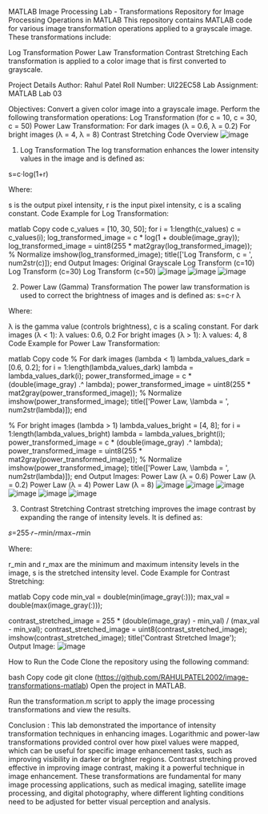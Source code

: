 MATLAB Image Processing Lab - Transformations
Repository for Image Processing Operations in MATLAB
This repository contains MATLAB code for various image transformation operations applied to a grayscale image. These transformations include:

Log Transformation
Power Law Transformation
Contrast Stretching
Each transformation is applied to a color image that is first converted to grayscale.

Project Details
Author: Rahul Patel
Roll Number: UI22EC58
Lab Assignment: MATLAB Lab 03

Objectives:
Convert a given color image into a grayscale image.
Perform the following transformation operations:
Log Transformation (for c = 10, c = 30, c = 50)
Power Law Transformation:
For dark images (λ = 0.6, λ = 0.2)
For bright images (λ = 4, λ = 8)
Contrast Stretching
Code Overview
![image](https://github.com/user-attachments/assets/02ada1d1-20f3-4016-a97f-26b98b2041cf)

1. Log Transformation
The log transformation enhances the lower intensity values in the image and is defined as:

s=c⋅log(1+r)

Where:

s is the output pixel intensity,
r is the input pixel intensity,
c is a scaling constant.
Code Example for Log Transformation:

matlab
Copy code
c_values = [10, 30, 50];
for i = 1:length(c_values)
    c = c_values(i);
    log_transformed_image = c * log(1 + double(image_gray));
    log_transformed_image = uint8(255 * mat2gray(log_transformed_image)); % Normalize
    imshow(log_transformed_image);
    title(['Log Transform, c = ', num2str(c)]);
end
Output Images:
Original Grayscale	Log Transform (c=10)	Log Transform (c=30)	Log Transform (c=50)
![image](https://github.com/user-attachments/assets/96457051-739a-4f23-a121-dd4422f9bbf4)
![image](https://github.com/user-attachments/assets/334987fa-9850-4b6e-a050-db4b7eb9584d)
![image](https://github.com/user-attachments/assets/d8953127-bfa4-491b-af28-8670477a6ddf)


2. Power Law (Gamma) Transformation
The power law transformation is used to correct the brightness of images and is defined as:
s=c⋅r λ
 
Where:

λ is the gamma value (controls brightness),
c is a scaling constant.
For dark images (λ < 1):
λ values: 0.6, 0.2
For bright images (λ > 1):
λ values: 4, 8
Code Example for Power Law Transformation:

matlab
Copy code
% For dark images (lambda < 1)
lambda_values_dark = [0.6, 0.2];
for i = 1:length(lambda_values_dark)
    lambda = lambda_values_dark(i);
    power_transformed_image = c * (double(image_gray) .^ lambda);
    power_transformed_image = uint8(255 * mat2gray(power_transformed_image)); % Normalize
    imshow(power_transformed_image);
    title(['Power Law, \lambda = ', num2str(lambda)]);
end

% For bright images (lambda > 1)
lambda_values_bright = [4, 8];
for i = 1:length(lambda_values_bright)
    lambda = lambda_values_bright(i);
    power_transformed_image = c * (double(image_gray) .^ lambda);
    power_transformed_image = uint8(255 * mat2gray(power_transformed_image)); % Normalize
    imshow(power_transformed_image);
    title(['Power Law, \lambda = ', num2str(lambda)]);
end
Output Images:
Power Law (λ = 0.6)	Power Law (λ = 0.2)	Power Law (λ = 4)	Power Law (λ = 8)
![image](https://github.com/user-attachments/assets/801dcf89-3006-4f27-a283-e5a944bfdabd)
![image](https://github.com/user-attachments/assets/e688674f-f22d-4d5b-827c-ce0e6c5c61ad)
![image](https://github.com/user-attachments/assets/16b125e8-9807-49ca-96b6-014194d389ce)
![image](https://github.com/user-attachments/assets/0427ab94-b653-486b-872c-afeb2405caa4)
![image](https://github.com/user-attachments/assets/f4fc85a8-eb79-451f-9010-dccee64b0df5)
![image](https://github.com/user-attachments/assets/8061d3db-b1f3-4937-a307-b376f942aa43)


3. Contrast Stretching
Contrast stretching improves the image contrast by expanding the range of intensity levels. It is defined as:

𝑠=255⋅𝑟−𝑟min/𝑟max−𝑟min

Where:

r_min and r_max are the minimum and maximum intensity levels in the image,
s is the stretched intensity level.
Code Example for Contrast Stretching:

matlab
Copy code
min_val = double(min(image_gray(:)));
max_val = double(max(image_gray(:)));

contrast_stretched_image = 255 * (double(image_gray) - min_val) / (max_val - min_val);
contrast_stretched_image = uint8(contrast_stretched_image);
imshow(contrast_stretched_image);
title('Contrast Stretched Image');
Output Image:
![image](https://github.com/user-attachments/assets/54fea08b-f61f-4d5f-a0b0-19438195d962)

How to Run the Code
Clone the repository using the following command:

bash
Copy code
git clone (https://github.com/RAHULPATEL2002/image-transformations-matlab)
Open the project in MATLAB.

Run the transformation.m script to apply the image processing transformations and view the results.

Conclusion : 
This lab demonstrated the importance of intensity transformation techniques in enhancing images. Logarithmic and power-law transformations provided control over how pixel values were mapped, which can be useful for specific image enhancement tasks, such as improving visibility in darker or brighter regions. Contrast stretching proved effective in improving image contrast, making it a powerful technique in image enhancement. These transformations are fundamental for many image processing applications, such as medical imaging, satellite image processing, and digital photography, where different lighting conditions need to be adjusted for better visual perception and analysis.
